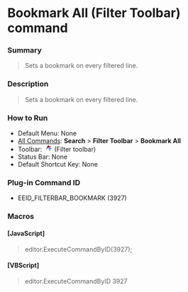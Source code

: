 # Bookmark All (Filter Toolbar) command

### Summary

> Sets a bookmark on every filtered line.

### Description

> Sets a bookmark on every filtered line.

### How to Run

- Default Menu: None
- [All Commands](../tools/all_commands): **Search**
\> **Filter Toolbar** \> **Bookmark All**
- Toolbar:  ![](../../images/bookmark_all.png) (Filter toolbar)
- Status Bar: None
- Default Shortcut Key: None

### Plug-in Command ID

- EEID\_FILTERBAR\_BOOKMARK (3927)

### Macros

#### \[JavaScript\]

> editor.ExecuteCommandByID(3927);

#### \[VBScript\]

> editor.ExecuteCommandByID 3927